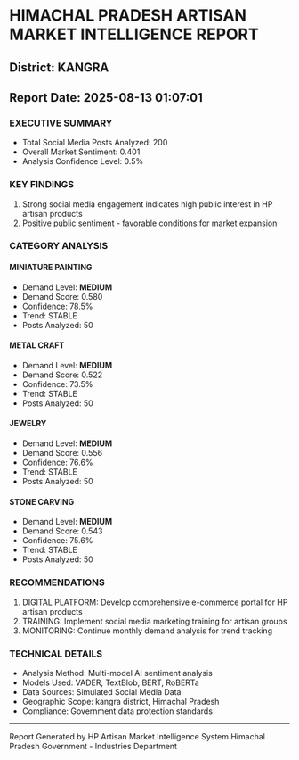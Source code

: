 # HIMACHAL PRADESH ARTISAN MARKET INTELLIGENCE REPORT
## District: KANGRA
## Report Date: 2025-08-13 01:07:01

### EXECUTIVE SUMMARY
- Total Social Media Posts Analyzed: 200
- Overall Market Sentiment: 0.401
- Analysis Confidence Level: 0.5%

### KEY FINDINGS
1. Strong social media engagement indicates high public interest in HP artisan products
2. Positive public sentiment - favorable conditions for market expansion

### CATEGORY ANALYSIS

#### MINIATURE PAINTING
- Demand Level: **MEDIUM**
- Demand Score: 0.580
- Confidence: 78.5%
- Trend: STABLE
- Posts Analyzed: 50

#### METAL CRAFT
- Demand Level: **MEDIUM**
- Demand Score: 0.522
- Confidence: 73.5%
- Trend: STABLE
- Posts Analyzed: 50

#### JEWELRY
- Demand Level: **MEDIUM**
- Demand Score: 0.556
- Confidence: 76.6%
- Trend: STABLE
- Posts Analyzed: 50

#### STONE CARVING
- Demand Level: **MEDIUM**
- Demand Score: 0.543
- Confidence: 75.6%
- Trend: STABLE
- Posts Analyzed: 50

### RECOMMENDATIONS
1. DIGITAL PLATFORM: Develop comprehensive e-commerce portal for HP artisan products
2. TRAINING: Implement social media marketing training for artisan groups
3. MONITORING: Continue monthly demand analysis for trend tracking

### TECHNICAL DETAILS
- Analysis Method: Multi-model AI sentiment analysis
- Models Used: VADER, TextBlob, BERT, RoBERTa
- Data Sources: Simulated Social Media Data
- Geographic Scope: kangra district, Himachal Pradesh
- Compliance: Government data protection standards

---
Report Generated by HP Artisan Market Intelligence System
Himachal Pradesh Government - Industries Department
